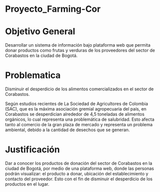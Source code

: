 # Proyecto_Farming-Cor

# Objetivo General
Desarrollar un sistema de información bajo plataforma web que permita donar productos como frutas y verduras de los proveedores del sector de Corabastos en la ciudad de Bogotá.

# Problematica
Disminuir el desperdicio de los alimentos comercializados en el sector de Corabastos.

Según estudios recientes de La Sociedad de  Agricultores de Colombia (SAC), que es la máxima asociación gremial agropecuaria del país, en Corabastos se desperdician alrededor de  4,5 toneladas de alimentos orgánicos, lo cual representa una problemática de salubridad. Esto afecta tanto al comercio de la gran plaza de mercado y representa un problema ambiental, debido a la cantidad de desechos que se generan.

# Justificación
Dar a conocer los productos de donación del sector de Corabastos en la ciudad de Bogotá, por medio de una plataforma web, donde las personas podrán visualizar: el producto a donar, ubicación del establecimiento y contacto del proveedor. Esto con el fin de disminuir el  desperdicio de los productos en el lugar.
